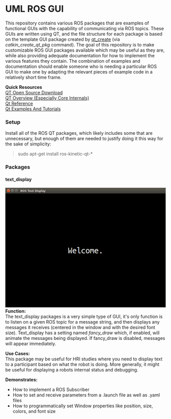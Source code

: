 # UML ROS GUI
This repository contains various ROS packages that are examples of functional GUIs with the capability of communicating via ROS topics. These GUIs are written using QT, and the file structure for each package is based on the template GUI package created by [qt_create](http://wiki.ros.org/qt_create?distro=kinetic) (via *catkin_create_qt_pkg* command). The goal of this repository is to make customizable ROS GUI packages available which may be useful as they are, while also providing adequate documentation for how to implement the various features they contain. The combination of examples and documentation should enable someone who is needing a particular ROS GUI to make one by adapting the relevant pieces of example code in a relatively short time frame.  

**Quick Resources**  
[QT Open Source Download](https://www.qt.io/download-qt-installer)  
[QT Overview (Especially Core Internals)](https://doc.qt.io/qt-5/overviews-main.html)  
[Qt Reference](https://doc.qt.io/qt-5/reference-overview.html)  
[Qt Examples And Tutorials](https://doc.qt.io/qt-5/qtexamplesandtutorials.html)  

### Setup  
Install all of the ROS QT packages, which likely includes some that are unnecessary, but enough of them are needed to justify doing it this way for the sake of simplicity:

> sudo apt-get install ros-kinetic-qt-*  


### Packages
#### text_display  
![text_display Welcome message](.resources/text_display1.png)
**Function:**  
The text_display packages is a very simple type of GUI, it's only function is to listen on a given ROS topic for a message string, and then displays any messages it receives (centered in the window and with the desired font size). Text_display has a setting named *fancy_draw* which, if enabled, will animate the messages being displayed. If fancy_draw is disabled, messages will appear immediately.

**Use Cases:**  
This package may be useful for HRI studies where you need to display text to a participant based on what the robot is doing.
More generally, it might be useful for displaying a robots internal status and debugging.  

**Demonstrates:**  
* How to implement a ROS Subscriber  
* How to set and receive parameters from a .launch file as well as .yaml files  
* How to programmatically set Window properties like position, size, colors, and font size  
